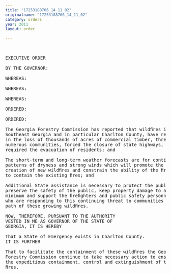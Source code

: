 ```yaml
---
title: "17253188706_14_11_02"
originalname: "17253188706_14_11_02"
category: orders
year: 2011
layout: order

---
```

<pre>
 

EXECUTIVE ORDER

BY THE GOVERNOR:

WHEREAS:

WHEREAS:

WHEREAS:

ORDERED:

ORDERED:

The Georgia Forestry Commission has reported that wildﬁres in
Southeast Georgia and in particular Charlton County, have resulted
in the loss of thousands of acres of commercial timber, threatened
numerous communities, forced the closure of state highways, and
required the evacuation of residents; and

The short-term and long-term weather forecasts are for continued
patterns of dryness and strong winds which will promote the
creation of new wildﬁres and constrain the ability of the ﬁreﬁghters
to contain the existing ﬁres; and

Additional State assistance is necessary to protect the public health,
preserve the safety of the public, keep property damage to a
minimum and support the ﬁreﬁghters and public safety personnel
who are responding to this continuing threat to communities in the
path of these growing wildﬁres.

NOW, THEREFORE, PURSUANT TO THE AUTHORITY
VESTED IN ME AS GOVERNOR OF THE STATE OF
GEORGIA, IT IS HEREBY

That a State of Emergency exists in Charlton County.
IT IS FURTHER

That to facilitate the containment of these wildﬁres the Georgia
Forestry Commission continue to take necessary action to ensure
the expeditious containment, control and extinguishment of these
ﬁres.

</pre>

